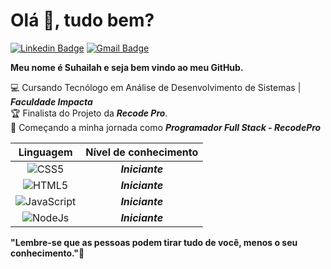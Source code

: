 # Olá :wave:, tudo bem?


[![Linkedin Badge](https://img.shields.io/badge/-LinkedIn-blue?style=flat-square&logo=Linkedin&logoColor=white&link=https://www.linkedin.com/in/suhailah-concei%C3%A7%C3%A3o-43069a150/])](https://www.linkedin.com/in/suhailah-concei%C3%A7%C3%A3o-43069a150/) [![Gmail Badge](https://img.shields.io/badge/-Gmail-c14438?style=flat-square&logo=Gmail&logoColor=white&link=mailto:dev.suhmoraes@gmail.com)](mailto:dev.suhmoraes@gmail.com)

**Meu nome é Suhailah e seja bem vindo ao meu GitHub.**
  
  
:computer: Cursando Tecnólogo em Análise de Desenvolvimento de Sistemas | **_Faculdade Impacta_**  
:trophy: Finalista do Projeto da **_Recode Pro_**.  
:rocket: Começando a minha jornada como **_Programador Full Stack - RecodePro_**


|Linguagem  |  Nível de conhecimento  |
|   :---:      |    :---:     |
| ![CSS5](https://icongr.am/devicon/css3-original-wordmark.svg?size=29&color=currentColor) |**_Iniciante_**|
![HTML5](https://icongr.am/devicon/html5-original-wordmark.svg?size=29&color=currentColor) | **_Iniciante_**|
|  ![JavaScript](https://icongr.am/devicon/javascript-original.svg?size=29&color=currentColor)  | **_Iniciante_**|
|![NodeJs](https://icongr.am/devicon/nodejs-original.svg?size=29&color=currentColor)   |**_Iniciante_**|

   **"Lembre-se que as pessoas podem tirar tudo de você, menos o seu conhecimento."🧠**
   

